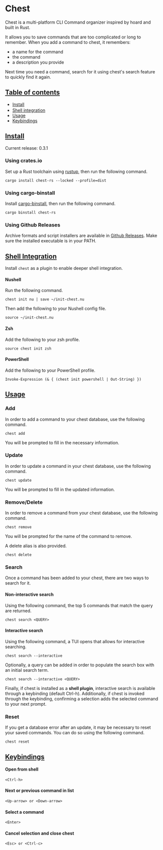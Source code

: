 <div class="oranda-hide">

# Chest

</div>

Chest is a multi-platform CLI Command organizer inspired by hoard and built in Rust.

It allows you to save commands that are too complicated or long to remember.
When you add a command to chest, it remembers:
- a name for the command
- the command
- a description you provide

Next time you need a command, search for it using chest's search feature to quickly find it again.

<a name="toc" id="toc"/>

## [Table of contents](#)

<div class="oranda-hide" style="margin-bottom: -12px">

- [Install](#install)

</div>

- [Shell integration](#shell-integration)
- [Usage](#usage)
- [Keybindings](#keybindings)

<a name="install" id="install"/>

<div class="oranda-hide">

## [Install](#toc)
Current release: 0.3.1

### Using crates.io
Set up a Rust toolchain using [rustup](https://rustup.rs/), then run the following command.
```
cargo install chest-rs --locked --profile=dist
```

### Using cargo-binstall
Install [cargo-binstall](https://crates.io/crates/cargo-binstall), then run the following command.
```
cargo binstall chest-rs
```

### Using Github Releases
Archive formats and script installers are available in [Github Releases](https://github.com/Dauthdaert/chest/releases). Make sure the installed executable is in your PATH.

</div>

<a name="shell-integration" id="shell-integration"/>

## [Shell Integration](#toc)
Install `chest` as a plugin to enable deeper shell integration.

#### Nushell
Run the following command.
```
chest init nu | save ~/init-chest.nu
```
Then add the following to your Nushell config file.
```
source ~/init-chest.nu
```
#### Zsh
Add the following to your zsh profile.
```
source chest init zsh
```
#### PowerShell
Add the following to your PowerShell profile.
```
Invoke-Expression (& { (chest init powershell | Out-String) })
```
<a name="usage" id="usage"/>

## [Usage](#toc)
### Add
In order to add a command to your chest database, use the following command.
```
chest add
```
You will be prompted to fill in the necessary information.

### Update
In order to update a command in your chest database, use the following command.
```
chest update
```
You will be prompted to fill in the updated information.

### Remove/Delete
In order to remove a command from your chest database, use the following command.
```
chest remove
```
You will be prompted for the name of the command to remove.

A delete alias is also provided.
```
chest delete
```

### Search
Once a command has been added to your chest, there are two ways to search for it.
#### Non-interactive search
Using the following command, the top 5 commands that match the query are returned.
```
chest search <QUERY>
```
#### Interactive search
Using the following command, a TUI opens that allows for interactive searching.
```
chest search --interactive
```
Optionally, a query can be added in order to populate the search box with an initial search term.
```
chest search --interactive <QUERY>
```

Finally, if chest is installed as a **shell plugin**, interactive search is available through a keybinding (default Ctrl-h).
Additionally, if chest is invoked through the keybinding, confirming a selection adds the selected command to your next prompt.

### Reset
If you get a database error after an update, it may be necessary to reset your saved commands. You can do so using the following command.
```
chest reset
```

<a name="keybindings" id="keybindings"/>

## [Keybindings](#toc)
#### Open from shell
```
<Ctrl-h>
```
#### Next or previous command in list
```
<Up-arrow> or <Down-arrow>
```
#### Select a command
```
<Enter>
```
#### Cancel selection and close chest
```
<Esc> or <Ctrl-c>
```
